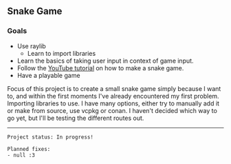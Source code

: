 ## Snake Game
### Goals
- Use raylib
  - Learn to import libraries
- Learn the basics of taking user input in context of game input.
- Follow the [YouTube tutorial](https://youtu.be/LGqsnM_WEK4?si=SsRK6Q5oAe8VNbuw) on how to make a snake game.
- Have a playable game

Focus of this project is to create a small snake game simply because I want to, and within the first moments I've already encountered
my first problem. Importing libraries to use. I have many options, either try to manually add it or make from source, use vcpkg or conan.
I haven't decided which way to go yet, but I'll be testing the different routes out.

---
```
Project status: In progress!

Planned fixes: 
- null :3
```
